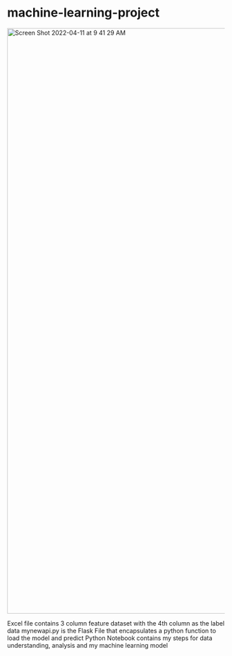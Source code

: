 # machine-learning-project



<img width="1355" alt="Screen Shot 2022-04-11 at 9 41 29 AM" src="https://user-images.githubusercontent.com/101681274/162752513-e871404e-5be9-4a46-b440-97089e21995a.png">



Excel file contains 3 column feature dataset with the 4th column as the label data
mynewapi.py is the Flask File that encapsulates a python function to load the model and predict
Python Notebook contains my steps for data understanding, analysis and my machine learning model

